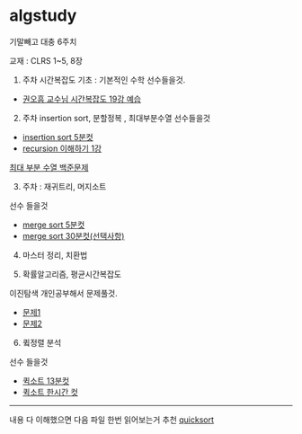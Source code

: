 # algstudy
 
기말빼고 대충 6주치

교재 : CLRS 1~5, 8장


1. 주차 시간복잡도 기초 : 기본적인 수학
선수들을것.
-  [권오흠 교수님 시간복잡도 19강 예습](https://www.youtube.com/watch?v=kg-bcK1ygIA&list=PL52K_8WQO5oXIATx2vcTvqwxXxoGxxsIz&index=43)


2. 주차 insertion sort,  분할정복 , 최대부분수열
선수들을것 
- [insertion sort 5분컷](https://youtu.be/iqf96rVQ8fY?list=PLLcbGhhl4sQCiZxLuqDDDH6q-rc4wyaKe)
- [recursion 이해하기 1강](https://youtu.be/ln7AfppN7mY?list=PL52K_8WQO5oUuH06MLOrah4h05TZ4n38l)

[최대 부분 수열 백준문제](https://www.acmicpc.net/problem/1912)

3. 주차 : 재귀트리, 머지소트

선수 들을것
- [merge sort 5분컷](https://youtu.be/FCAtxryNgq4?list=PLLcbGhhl4sQCiZxLuqDDDH6q-rc4wyaKe)
- [merge sort 30분컷(선택사항)](https://www.youtube.com/watch?v=2YvFRAC8UTM&list=PL52K_8WQO5oUuH06MLOrah4h05TZ4n38l&index=10)


4.  마스터 정리, 치환법


5. 확률알고리즘, 평균시간복잡도

이진탐색 개인공부해서 문제풀것.
- [문제1](https://www.acmicpc.net/problem/2805)
- [문제2](https://www.acmicpc.net/problem/1654)



6. 큌정렬 분석

선수 들을것 
- [퀵소트 13분컷](https://youtu.be/cWH49IKDIiI)
- [퀵소트 한시간 컷](https://www.youtube.com/watch?v=hq4dpyuX4Uw&list=PL52K_8WQO5oUuH06MLOrah4h05TZ4n38l&index=11)

---

내용 다 이해했으면 다음 파일 한번 읽어보는거 추천
[quicksort](https://github.com/EeeUnS/algstudy/blob/master/IntroductionToQuicksort.pdf)
